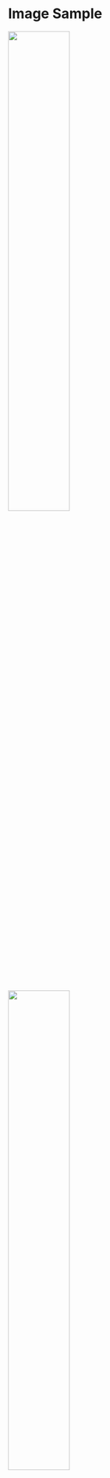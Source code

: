 # Image Sample

<img src="https://gyazo.com/7ba671f16f0baa6420b9ac6ec1fdb35b.png" width=50%>  
<img src="https://i.gyazo.com/c38cd1a07cdc21582236fd9753e72220.png" width=50%>  

***

[![Image1](https://i.gyazo.com/7ba671f16f0baa6420b9ac6ec1fdb35b.png)](https://gyazo.com/7ba671f16f0baa6420b9ac6ec1fdb35b)  
[![Image3](https://gyazo.com/7ba671f16f0baa6420b9ac6ec1fdb35b/raw)](https://gyazo.com/7ba671f16f0baa6420b9ac6ec1fdb35b)  
[![Image2](https://i.gyazo.com/c38cd1a07cdc21582236fd9753e72220.png)](https://gyazo.com/c38cd1a07cdc21582236fd9753e72220)  
